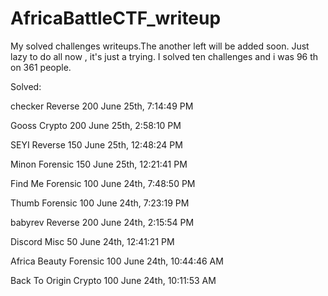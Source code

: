 # AfricaBattleCTF_writeup
My solved challenges writeups.The  another left will be added soon.
Just lazy to do all now , it's just a trying.
I solved ten challenges and i was 96 th on 361 people.

Solved:

checker 	Reverse
	200 	June 25th, 7:14:49 PM
 
Gooss 	Crypto
	200 	June 25th, 2:58:10 PM

SEYI 	Reverse
	150 	June 25th, 12:48:24 PM

Minon 	Forensic
	150 	June 25th, 12:21:41 PM

Find Me 	Forensic
	100 	June 24th, 7:48:50 PM

Thumb 	Forensic
	100 	June 24th, 7:23:19 PM

babyrev 	Reverse
	200 	June 24th, 2:15:54 PM

Discord 	Misc
	50 	June 24th, 12:41:21 PM

Africa Beauty 	Forensic
	100 	June 24th, 10:44:46 AM

Back To Origin 	Crypto
	100 	June 24th, 10:11:53 AM
